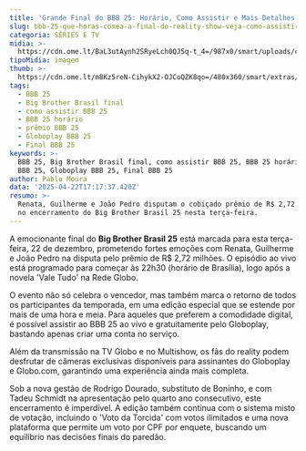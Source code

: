 ```yaml
---
title: 'Grande Final do BBB 25: Horário, Como Assistir e Mais Detalhes'
slug: bbb-25-que-horas-comea-a-final-do-reality-show-veja-como-assistir
categoria: SÉRIES E TV
midia: >-
  https://cdn.ome.lt/BaL3utAynh2SRyeLch0QJ5q-t_4=/987x0/smart/uploads/conteudo/fotos/bbb25_final.png
tipoMidia: imagem
thumb: >-
  https://cdn.ome.lt/m8Kz5reN-CihykX2-OJCoQZK8qo=/480x360/smart/extras/conteudos/Renata_finalista_do_BBB_25.png
tags:
  - BBB 25
  - Big Brother Brasil final
  - como assistir BBB 25
  - BBB 25 horário
  - prêmio BBB 25
  - Globoplay BBB 25
  - Final BBB 25
keywords: >-
  BBB 25, Big Brother Brasil final, como assistir BBB 25, BBB 25 horário, prêmio
  BBB 25, Globoplay BBB 25, Final BBB 25
author: Pablo Moura
data: '2025-04-22T17:17:37.420Z'
resumo: >-
  Renata, Guilherme e João Pedro disputam o cobiçado prêmio de R$ 2,72 milhões
  no encerramento do Big Brother Brasil 25 nesta terça-feira.
---
```


A emocionante final do **Big Brother Brasil 25** está marcada para esta terça-feira, 22 de dezembro, prometendo fortes emoções com Renata, Guilherme e João Pedro na disputa pelo prêmio de R$ 2,72 milhões. O episódio ao vivo está programado para começar às 22h30 (horário de Brasília), logo após a novela 'Vale Tudo' na Rede Globo.

O evento não só celebra o vencedor, mas também marca o retorno de todos os participantes da temporada, em uma edição especial que se estende por mais de uma hora e meia. Para aqueles que preferem a comodidade digital, é possível assistir ao BBB 25 ao vivo e gratuitamente pelo Globoplay, bastando apenas criar uma conta no serviço.

Além da transmissão na TV Globo e no Multishow, os fãs do reality podem desfrutar de câmeras exclusivas disponíveis para assinantes do Globoplay e Globo.com, garantindo uma experiência ainda mais completa.

Sob a nova gestão de Rodrigo Dourado, substituto de Boninho, e com Tadeu Schmidt na apresentação pelo quarto ano consecutivo, este encerramento é imperdível. A edição também continua com o sistema misto de votação, incluindo o 'Voto da Torcida' com votos ilimitados e uma nova plataforma que permite um voto por CPF por enquete, buscando um equilíbrio nas decisões finais do paredão.

